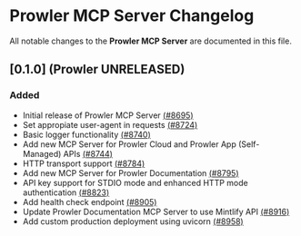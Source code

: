 # Prowler MCP Server Changelog

All notable changes to the **Prowler MCP Server** are documented in this file.

## [0.1.0] (Prowler UNRELEASED)

### Added
- Initial release of Prowler MCP Server [(#8695)](https://github.com/prowler-cloud/prowler/pull/8695)
- Set appropiate user-agent in requests [(#8724)](https://github.com/prowler-cloud/prowler/pull/8724)
- Basic logger functionality [(#8740)](https://github.com/prowler-cloud/prowler/pull/8740)
- Add new MCP Server for Prowler Cloud and Prowler App (Self-Managed) APIs [(#8744)](https://github.com/prowler-cloud/prowler/pull/8744)
- HTTP transport support [(#8784)](https://github.com/prowler-cloud/prowler/pull/8784)
- Add new MCP Server for Prowler Documentation [(#8795)](https://github.com/prowler-cloud/prowler/pull/8795)
- API key support for STDIO mode and enhanced HTTP mode authentication [(#8823)](https://github.com/prowler-cloud/prowler/pull/8823)
- Add health check endpoint [(#8905)](https://github.com/prowler-cloud/prowler/pull/8905)
- Update Prowler Documentation MCP Server to use Mintlify API [(#8916)](https://github.com/prowler-cloud/prowler/pull/8916)
- Add custom production deployment using uvicorn [(#8958)](https://github.com/prowler-cloud/prowler/pull/8958)
